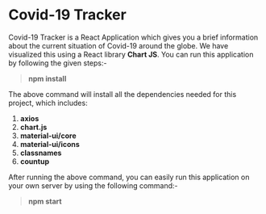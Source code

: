 # Covid-19 Tracker
Covid-19 Tracker is a React Application which gives you a brief information about the current situation of Covid-19 around the globe. We have visualized this using a React library **Chart JS**. You can run this application by following the given steps:-
> **npm install**

The above command will install all the dependencies needed for this project, which includes:
1. **axios**
2. **chart.js**
3. **material-ui/core**
4. **material-ui/icons**
5. **classnames**
6. **countup**

After running the above command, you can easily run this application on your own server by using the following command:-
> **npm start**

